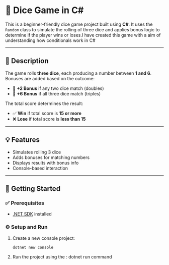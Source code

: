# 🎲 Dice Game in C#

This is a beginner-friendly dice game project built using **C#**. It uses the `Random` class to simulate the rolling of three dice and applies bonus logic to determine if the player wins or loses.I have created this game with a aim of understanding how conditionals work in C# 

---

## 📌 Description

The game rolls **three dice**, each producing a number between **1 and 6**. Bonuses are added based on the outcome:

- 🎁 **+2 Bonus** if any two dice match (doubles)
- 🎁 **+6 Bonus** if all three dice match (triples)

The total score determines the result:
- ✅ **Win** if total score is **15 or more**
- ❌ **Lose** if total score is **less than 15**

---

## 💡 Features

- Simulates rolling 3 dice
- Adds bonuses for matching numbers
- Displays results with bonus info
- Console-based interaction

---

## 🚀 Getting Started

### ✅ Prerequisites

- [.NET SDK](https://dotnet.microsoft.com/en-us/download) installed

### ⚙️ Setup and Run

1. Create a new console project:
   ```bash
   dotnet new console
2. Run the project using the : dotnet run command

